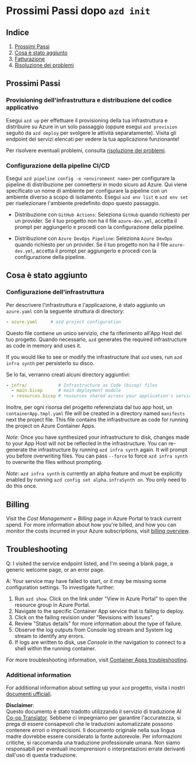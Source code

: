 <!--
CO_OP_TRANSLATOR_METADATA:
{
  "original_hash": "be745fda2aef9ee7ea772119fc6cdcf7",
  "translation_date": "2025-05-17T14:16:30+00:00",
  "source_file": "04-PracticalImplementation/samples/csharp/src/next-steps.md",
  "language_code": "it"
}
-->
# Prossimi Passi dopo `azd init`

## Indice

1. [Prossimi Passi](../../../../../../04-PracticalImplementation/samples/csharp/src)
2. [Cosa è stato aggiunto](../../../../../../04-PracticalImplementation/samples/csharp/src)
3. [Fatturazione](../../../../../../04-PracticalImplementation/samples/csharp/src)
4. [Risoluzione dei problemi](../../../../../../04-PracticalImplementation/samples/csharp/src)

## Prossimi Passi

### Provisioning dell'infrastruttura e distribuzione del codice applicativo

Esegui `azd up` per effettuare il provisioning della tua infrastruttura e distribuire su Azure in un solo passaggio (oppure esegui `azd provision` seguito da `azd deploy` per svolgere le attività separatamente). Visita gli endpoint dei servizi elencati per vedere la tua applicazione funzionante!

Per risolvere eventuali problemi, consulta [risoluzione dei problemi](../../../../../../04-PracticalImplementation/samples/csharp/src).

### Configurazione della pipeline CI/CD

Esegui `azd pipeline config -e <environment name>` per configurare la pipeline di distribuzione per connettersi in modo sicuro ad Azure. Qui viene specificato un nome di ambiente per configurare la pipeline con un ambiente diverso a scopo di isolamento. Esegui `azd env list` e `azd env set` per riselezionare l'ambiente predefinito dopo questo passaggio.

- Distribuzione con `GitHub Actions`: Seleziona `GitHub` quando richiesto per un provider. Se il tuo progetto non ha il file `azure-dev.yml`, accetta il prompt per aggiungerlo e procedi con la configurazione della pipeline.

- Distribuzione con `Azure DevOps Pipeline`: Seleziona `Azure DevOps` quando richiesto per un provider. Se il tuo progetto non ha il file `azure-dev.yml`, accetta il prompt per aggiungerlo e procedi con la configurazione della pipeline.

## Cosa è stato aggiunto

### Configurazione dell'infrastruttura

Per descrivere l'infrastruttura e l'applicazione, è stato aggiunto un `azure.yaml` con la seguente struttura di directory:

```yaml
- azure.yaml     # azd project configuration
```

Questo file contiene un unico servizio, che fa riferimento all'App Host del tuo progetto. Quando necessario, `azd` generates the required infrastructure as code in memory and uses it.

If you would like to see or modify the infrastructure that `azd` uses, run `azd infra synth` per persisterlo su disco.

Se lo fai, verranno creati alcuni directory aggiuntivi:

```yaml
- infra/            # Infrastructure as Code (bicep) files
  - main.bicep      # main deployment module
  - resources.bicep # resources shared across your application's services
```

Inoltre, per ogni risorsa del progetto referenziata dal tuo app host, un `containerApp.tmpl.yaml` file will be created in a directory named `manifests` next the project file. This file contains the infrastructure as code for running the project on Azure Container Apps.

*Note*: Once you have synthesized your infrastructure to disk, changes made to your App Host will not be reflected in the infrastructure. You can re-generate the infrastructure by running `azd infra synth` again. It will prompt you before overwriting files. You can pass `--force` to force `azd infra synth` to overwrite the files without prompting.

*Note*: `azd infra synth` is currently an alpha feature and must be explicitly enabled by running `azd config set alpha.infraSynth on`. You only need to do this once.

## Billing

Visit the *Cost Management + Billing* page in Azure Portal to track current spend. For more information about how you're billed, and how you can monitor the costs incurred in your Azure subscriptions, visit [billing overview](https://learn.microsoft.com/azure/developer/intro/azure-developer-billing).

## Troubleshooting

Q: I visited the service endpoint listed, and I'm seeing a blank page, a generic welcome page, or an error page.

A: Your service may have failed to start, or it may be missing some configuration settings. To investigate further:

1. Run `azd show`. Click on the link under "View in Azure Portal" to open the resource group in Azure Portal.
2. Navigate to the specific Container App service that is failing to deploy.
3. Click on the failing revision under "Revisions with Issues".
4. Review "Status details" for more information about the type of failure.
5. Observe the log outputs from Console log stream and System log stream to identify any errors.
6. If logs are written to disk, use *Console* in the navigation to connect to a shell within the running container.

For more troubleshooting information, visit [Container Apps troubleshooting](https://learn.microsoft.com/azure/container-apps/troubleshooting). 

### Additional information

For additional information about setting up your `azd` progetto, visita i nostri [documenti ufficiali](https://learn.microsoft.com/azure/developer/azure-developer-cli/make-azd-compatible?pivots=azd-convert).

**Disclaimer**:  
Questo documento è stato tradotto utilizzando il servizio di traduzione AI [Co-op Translator](https://github.com/Azure/co-op-translator). Sebbene ci impegniamo per garantire l'accuratezza, si prega di essere consapevoli che le traduzioni automatizzate possono contenere errori o imprecisioni. Il documento originale nella sua lingua madre dovrebbe essere considerato la fonte autorevole. Per informazioni critiche, si raccomanda una traduzione professionale umana. Non siamo responsabili per eventuali incomprensioni o interpretazioni errate derivanti dall'uso di questa traduzione.